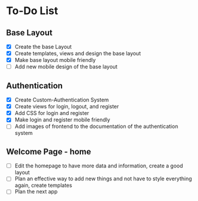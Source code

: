 # To-Do List
## Base Layout
- [x] Create the base Layout
- [x] Create templates, views and design the base layout
- [x] Make base layout mobile friendly
- [ ] Add new mobile design of the base layout
## Authentication
- [x] Create Custom-Authentication System 
- [x] Create views for login, logout, and register
- [x] Add CSS for login and register
- [x] Make login and register mobile friendly
- [ ] Add images of frontend to the documentation of the authentication system
## Welcome Page - home
- [ ] Edit the homepage to have more data and information, create a good layout
- [ ] Plan an effective way to add new things and not have to style everything again, create templates
- [ ] Plan the next app 
